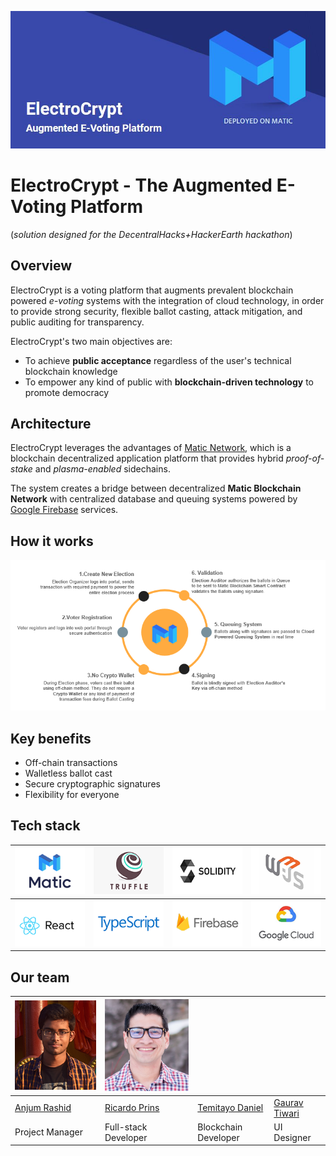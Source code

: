 <p align="center">
<img src="frontend/src/components/banner.jpeg" /><br></p>

# ElectroCrypt - The Augmented E-Voting Platform

(_solution designed for the DecentralHacks+HackerEarth hackathon_)

## Overview

ElectroCrypt is a voting platform that augments prevalent blockchain powered _e-voting_ systems with the integration of cloud technology, in order to provide strong security, flexible ballot casting, attack mitigation, and public auditing for transparency.

ElectroCrypt's two main objectives are:

- To achieve **public acceptance** regardless of the user's technical blockchain knowledge
- To empower any kind of public with **blockchain-driven technology** to promote democracy

## Architecture

ElectroCrypt leverages the advantages of [Matic Network](https://matic.network), which is a blockchain decentralized application platform that provides hybrid _proof-of-stake_ and _plasma-enabled_ sidechains.

The system creates a bridge between decentralized **Matic Blockchain Network** with centralized database and queuing systems powered by [Google Firebase](https://firebase.google.com/) services.

## How it works

<img src="frontend/src/components/howitworks.png" /><br>

## Key benefits

- Off-chain transactions
- Walletless ballot cast
- Secure cryptographic signatures
- Flexibility for everyone

## Tech stack

| <img src="frontend/src/components/matic.png" /> | <img src="frontend/src/components/truffle.png" />    | <img src="frontend/src/components/solidity.png" /> | <img src="frontend/src/components/w3js.png" />        |
| ----------------------------------------------- | ---------------------------------------------------- | -------------------------------------------------- | ----------------------------------------------------- |
| <img src="frontend/src/components/react.png" /> | <img src="frontend/src/components/typescript.png" /> | <img src="frontend/src/components/firebase.png" /> | <img src="frontend/src/components/googlecloud.png" /> |

## Our team

| <img src="frontend/src/components/anjum.png" /> | <img src="frontend/src/components/ricardo.png" /> |                                               |                                               |
| ----------------------------------------------- | ------------------------------------------------- | --------------------------------------------- | --------------------------------------------- |
| [Anjum Rashid](https://github.com/bijoy26)      | [Ricardo Prins](https://github.com/ricardoprins)  | [Temitayo Daniel](https://github.com/timidan) | [Gaurav Tiwari](https://github.com/gauravtwr) |
| Project Manager                                 | Full-stack Developer                              | Blockchain Developer                          | UI Designer                                   |
